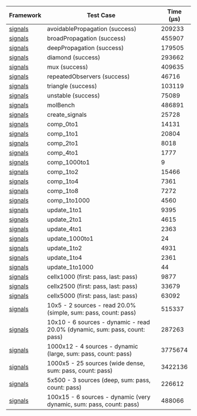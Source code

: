 | Framework | Test Case | Time (μs) |
| --- | --- | --- |
| [signals](https://github.com/rodydavis/signals.dart) | avoidablePropagation (success) | 209233 |
| [signals](https://github.com/rodydavis/signals.dart) | broadPropagation (success) | 455907 |
| [signals](https://github.com/rodydavis/signals.dart) | deepPropagation (success) | 179505 |
| [signals](https://github.com/rodydavis/signals.dart) | diamond (success) | 293662 |
| [signals](https://github.com/rodydavis/signals.dart) | mux (success) | 409635 |
| [signals](https://github.com/rodydavis/signals.dart) | repeatedObservers (success) | 46716 |
| [signals](https://github.com/rodydavis/signals.dart) | triangle (success) | 103119 |
| [signals](https://github.com/rodydavis/signals.dart) | unstable (success) | 75089 |
| [signals](https://github.com/rodydavis/signals.dart) | molBench | 486891 |
| [signals](https://github.com/rodydavis/signals.dart) | create_signals | 25728 |
| [signals](https://github.com/rodydavis/signals.dart) | comp_0to1 | 14131 |
| [signals](https://github.com/rodydavis/signals.dart) | comp_1to1 | 20804 |
| [signals](https://github.com/rodydavis/signals.dart) | comp_2to1 | 8018 |
| [signals](https://github.com/rodydavis/signals.dart) | comp_4to1 | 1777 |
| [signals](https://github.com/rodydavis/signals.dart) | comp_1000to1 | 9 |
| [signals](https://github.com/rodydavis/signals.dart) | comp_1to2 | 15466 |
| [signals](https://github.com/rodydavis/signals.dart) | comp_1to4 | 7361 |
| [signals](https://github.com/rodydavis/signals.dart) | comp_1to8 | 7272 |
| [signals](https://github.com/rodydavis/signals.dart) | comp_1to1000 | 4560 |
| [signals](https://github.com/rodydavis/signals.dart) | update_1to1 | 9395 |
| [signals](https://github.com/rodydavis/signals.dart) | update_2to1 | 4615 |
| [signals](https://github.com/rodydavis/signals.dart) | update_4to1 | 2363 |
| [signals](https://github.com/rodydavis/signals.dart) | update_1000to1 | 24 |
| [signals](https://github.com/rodydavis/signals.dart) | update_1to2 | 4931 |
| [signals](https://github.com/rodydavis/signals.dart) | update_1to4 | 2361 |
| [signals](https://github.com/rodydavis/signals.dart) | update_1to1000 | 44 |
| [signals](https://github.com/rodydavis/signals.dart) | cellx1000 (first: pass, last: pass) | 9877 |
| [signals](https://github.com/rodydavis/signals.dart) | cellx2500 (first: pass, last: pass) | 33679 |
| [signals](https://github.com/rodydavis/signals.dart) | cellx5000 (first: pass, last: pass) | 63092 |
| [signals](https://github.com/rodydavis/signals.dart) | 10x5 - 2 sources - read 20.0% (simple, sum: pass, count: pass) | 515337 |
| [signals](https://github.com/rodydavis/signals.dart) | 10x10 - 6 sources - dynamic - read 20.0% (dynamic, sum: pass, count: pass) | 287263 |
| [signals](https://github.com/rodydavis/signals.dart) | 1000x12 - 4 sources - dynamic (large, sum: pass, count: pass) | 3775674 |
| [signals](https://github.com/rodydavis/signals.dart) | 1000x5 - 25 sources (wide dense, sum: pass, count: pass) | 3422136 |
| [signals](https://github.com/rodydavis/signals.dart) | 5x500 - 3 sources (deep, sum: pass, count: pass) | 226612 |
| [signals](https://github.com/rodydavis/signals.dart) | 100x15 - 6 sources - dynamic (very dynamic, sum: pass, count: pass) | 488066 |
